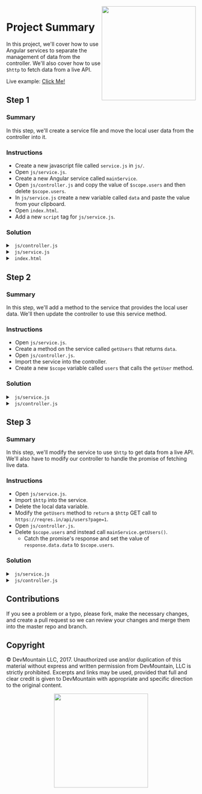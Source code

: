 <img src="https://devmounta.in/img/logowhiteblue.png" width="250" align="right">

# Project Summary

In this project, we'll cover how to use Angular services to separate the management of data from the controller. We'll also cover how to use `$http` to fetch data from a live API. 

Live example: <a href="https://devmountain.github.io/angular-2-mini/">Click Me!</a>

## Step 1

### Summary

In this step, we'll create a service file and move the local user data from the controller into it.

### Instructions

* Create a new javascript file called `service.js` in `js/`.
* Open `js/service.js`.
* Create a new Angular service called `mainService`.
* Open `js/controller.js` and copy the value of `$scope.users` and then delete `$scope.users`.
* In `js/service.js` create a new variable called `data` and paste the value from your clipboard. 
* Open `index.html`.
* Add a new `script` tag for `js/service.js`.

### Solution

<details>

<summary> <code> js/controller.js </code> </summary>

```js
angular.module('userProfiles').controller('MainController', function($scope) {

});
```

</details>

<details>

<summary> <code> js/service.js </code> </summary>

```js
angular.module('userProfiles').service('mainService', function() {
  var data = [
    {
      "id": 0,
      "first_name": "george",
      "last_name": "bluth",
      "avatar": "https://s3.amazonaws.com/uifaces/faces/twitter/calebogden/128.jpg"
    },
    {
      "id": 1,
      "first_name": "lucille",
      "last_name": "bluth",
      "avatar": "https://s3.amazonaws.com/uifaces/faces/twitter/josephstein/128.jpg"
    },
    {
      "id": 2,
      "first_name": "oscar",
      "last_name": "bluth",
      "avatar": "https://s3.amazonaws.com/uifaces/faces/twitter/olegpogodaev/128.jpg"
    }
  ];
});
```

</details>

<details>

<summary> <code> index.html </code> </summary>

```html
<!DOCTYPE html>
<html ng-app="userProfiles">
  <head>
    <title>User Profiles</title>
  </head>

  <body ng-controller="MainController">
    <div ng-repeat="user in users">
      <h1>{{user.first_name}} {{user.last_name}}</h1>
      <img src="{{user.avatar}}">
      <hr>
    </div>

    <script src="https://ajax.googleapis.com/ajax/libs/angularjs/1.6.6/angular.min.js"></script>
    <script src="js/app.js"></script>
    <script src="js/controller.js"></script>
    <script src="js/service.js"></script>
  </body>
</html>
```

</details>

## Step 2

### Summary

In this step, we'll add a method to the service that provides the local user data. We'll then update the controller to use this service method.

### Instructions

* Open `js/service.js`.
* Create a method on the service called `getUsers` that returns `data`.
* Open `js/controller.js`.
* Import the service into the controller.
* Create a new `$scope` variable called `users` that calls the `getUser` method.

### Solution

<details>

<summary> <code> js/service.js </code> </summary>

```js
angular.module('userProfiles').service('mainService', function() {
  var data = [
    {
      "id": 0,
      "first_name": "george",
      "last_name": "bluth",
      "avatar": "https://s3.amazonaws.com/uifaces/faces/twitter/calebogden/128.jpg"
    },
    {
      "id": 1,
      "first_name": "lucille",
      "last_name": "bluth",
      "avatar": "https://s3.amazonaws.com/uifaces/faces/twitter/josephstein/128.jpg"
    },
    {
      "id": 2,
      "first_name": "oscar",
      "last_name": "bluth",
      "avatar": "https://s3.amazonaws.com/uifaces/faces/twitter/olegpogodaev/128.jpg"
    }
  ];

  this.getUsers = function() {
    return data;
  };
});
```

</details>

<details>

<summary> <code> js/controller.js </code> </summary>

```js
angular.module('userProfiles').controller('MainController', function($scope, mainService) {
  $scope.users = mainService.getUsers();
});
```

</details>

## Step 3

### Summary

In this step, we'll modify the service to use `$http` to get data from a live API. We'll also have to modify our controller to handle the promise of fetching live data.

### Instructions

* Open `js/service.js`.
* Import `$http` into the service.
* Delete the local data variable.
* Modify the `getUsers` method to `return` a `$http` GET call to `https://reqres.in/api/users?page=1`.
* Open `js/controller.js`.
* Delete `$scope.users` and instead call `mainService.getUsers()`.
  * Catch the promise's response and set the value of `response.data.data` to `$scope.users`.

### Solution

<details>

<summary> <code> js/service.js </code> </summary>

```js
angular.module('userProfiles').service('mainService', function( $http ) {
  this.getUsers = function() {
    return $http({
      method: 'GET',
      url: 'https://reqres.in/api/users?page=1'
    });
  };
});
```

</details>

<details>

<summary> <code> js/controller.js </code> </summary>

```js
angular.module('userProfiles').controller('MainController', function($scope, mainService) {
  mainService.getUsers().then( function( response ) {
    console.log( response );
    $scope.users = response.data.data;
  });
});
```

</details>

## Contributions

If you see a problem or a typo, please fork, make the necessary changes, and create a pull request so we can review your changes and merge them into the master repo and branch.

## Copyright

© DevMountain LLC, 2017. Unauthorized use and/or duplication of this material without express and written permission from DevMountain, LLC is strictly prohibited. Excerpts and links may be used, provided that full and clear credit is given to DevMountain with appropriate and specific direction to the original content.

<p align="center">
<img src="https://devmounta.in/img/logowhiteblue.png" width="250">
</p>
 

